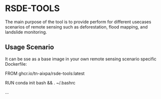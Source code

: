 # RSDE-TOOLS

The main purpose of the tool is to provide perform for different usecases scenarios of remote sensing such as deforestation, flood mapping, and landslide monitoring.

## Usage Scenario

It can be sse as a base image in your own remote sensing scenario specific Dockerfile:

FROM ghcr.io/tn-aixpa/rsde-tools:latest

RUN conda init bash && . ~/.bashrc 

...



